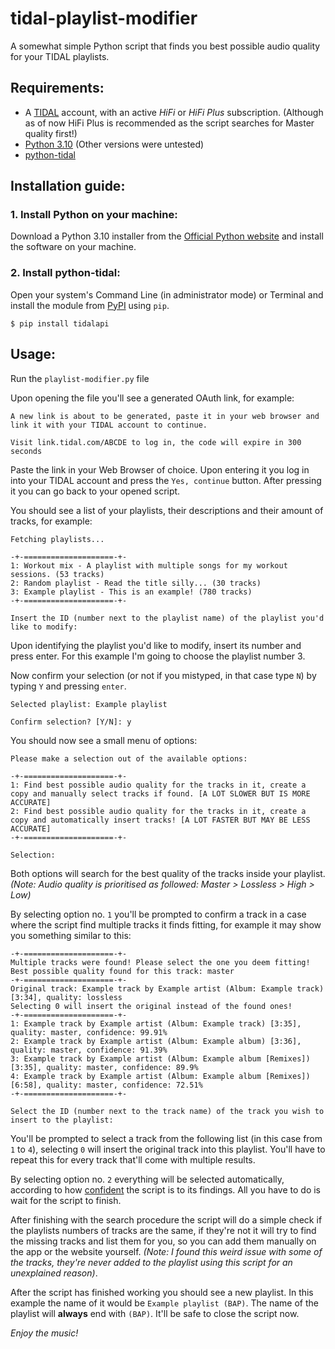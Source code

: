 # tidal-playlist-modifier
 A somewhat simple Python script that finds you best possible audio quality for your TIDAL playlists.

## Requirements:
- A [TIDAL](https://tidal.com) account, with an active *HiFi* or *HiFi Plus* subscription. (Although as of now HiFi Plus is recommended as the script searches for Master quality first!)
- [Python 3.10](https://www.python.org/downloads/) (Other versions were untested)
- [python-tidal](https://github.com/tamland/python-tidal)

## Installation guide:
### 1. Install Python on your machine:
Download a Python 3.10 installer from the [Official Python website](https://www.python.org/) and install the software on your machine.

### 2. Install python-tidal:
Open your system's Command Line (in administrator mode) or Terminal and install the module from [PyPI](https://pypi.org/project/tidalapi/) using `pip`.
```
$ pip install tidalapi
```

## Usage:
Run the `playlist-modifier.py` file

Upon opening the file you'll see a generated OAuth link, for example: 
```
A new link is about to be generated, paste it in your web browser and link it with your TIDAL account to continue.

Visit link.tidal.com/ABCDE to log in, the code will expire in 300 seconds
```

Paste the link in your Web Browser of choice. Upon entering it you log in into your TIDAL account and press the `Yes, continue` button.
After pressing it you can go back to your opened script.

You should see a list of your playlists, their descriptions and their amount of tracks, for example:
```
Fetching playlists...

-+-====================-+-
1: Workout mix - A playlist with multiple songs for my workout sessions. (53 tracks)
2: Random playlist - Read the title silly... (30 tracks)
3: Example playlist - This is an example! (780 tracks)
-+-====================-+-

Insert the ID (number next to the playlist name) of the playlist you'd like to modify:
```
Upon identifying the playlist you'd like to modify, insert its number and press enter. For this example I'm going to choose the playlist number 3.

Now confirm your selection (or not if you mistyped, in that case type `N`) by typing `Y` and pressing `enter`.
```
Selected playlist: Example playlist

Confirm selection? [Y/N]: y
```

You should now see a small menu of options:
```
Please make a selection out of the available options:

-+-====================-+-
1: Find best possible audio quality for the tracks in it, create a copy and manually select tracks if found. [A LOT SLOWER BUT IS MORE ACCURATE]
2: Find best possible audio quality for the tracks in it, create a copy and automatically insert tracks! [A LOT FASTER BUT MAY BE LESS ACCURATE]
-+-====================-+-

Selection:
```
Both options will search for the best quality of the tracks inside your playlist. *(Note: Audio quality is prioritised as followed: Master > Lossless > High > Low)*

By selecting option no. `1` you'll be prompted to confirm a track in a case where the script find multiple tracks it finds fitting, for example it may show you something similar to this:

```
-+-====================-+-
Multiple tracks were found! Please select the one you deem fitting!
Best possible quality found for this track: master
-+-====================-+-
Original track: Example track by Example artist (Album: Example track) [3:34], quality: lossless
Selecting 0 will insert the original instead of the found ones!
-+-====================-+-
1: Example track by Example artist (Album: Example track) [3:35], quality: master, confidence: 99.91%
2: Example track by Example artist (Album: Example album) [3:36], quality: master, confidence: 91.39%
3: Example track by Example artist (Album: Example album [Remixes]) [3:35], quality: master, confidence: 89.9%
4: Example track by Example artist (Album: Example album [Remixes]) [6:58], quality: master, confidence: 72.51%
-+-====================-+-

Select the ID (number next to the track name) of the track you wish to insert to the playlist:
```

You'll be prompted to select a track from the following list (in this case from `1` to `4`), selecting `0` will insert the original track into this playlist. You'll have to repeat this for every track that'll come with multiple results.

By selecting option no. `2` everything will be selected automatically, according to how [confident](docs/CONFIDENCE.md) the script is to its findings. All you have to do is wait for the script to finish.

After finishing with the search procedure the script will do a simple check if the playlists numbers of tracks are the same, if they're not it will try to find the missing tracks and list them for you, so you can add them manually on the app or the website yourself. *(Note: I found this weird issue with some of the tracks, they're never added to the playlist using this script for an unexplained reason)*.

After the script has finished working you should see a new playlist. In this example the name of it would be `Example playlist (BAP)`. The name of the playlist will **always** end with `(BAP)`. It'll be safe to close the script now.

*Enjoy the music!*